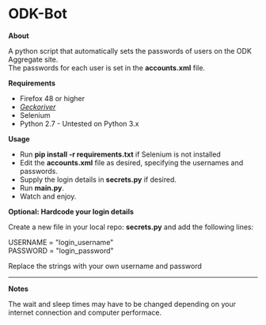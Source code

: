 # ODK-Bot

**About**

A python script that automatically sets the passwords of users on the ODK Aggregate site.<br>
The passwords for each user is set in the <b>accounts.xml</b> file.

**Requirements**

* Firefox 48 or higher
* <a href="https://github.com/mozilla/geckodriver/releases"><i>Geckoriver</i></a>
* Selenium
* Python 2.7 - Untested on Python 3.x

**Usage**

* Run <b>pip install -r requirements.txt</b> if Selenium is not installed
* Edit the <b>accounts.xml</b> file as desired, specifying the usernames and passwords.
* Supply the login details in <b>secrets.py</b> if desired.
* Run <b>main.py</b>.
* Watch and enjoy.

**Optional: Hardcode your login details**

Create a new file in your local repo: <b>secrets.py</b> and add the following lines:

USERNAME = "login_username"<br>
PASSWORD = "login_password"<br>

Replace the strings with your own username and password

***

**Notes**

The wait and sleep times may have to be changed depending on your internet connection and computer performace.
